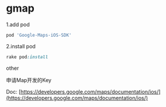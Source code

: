 gmap
===================

1.add pod

```ruby
pod 'Google-Maps-iOS-SDK'
```

2.install pod

```ruby
rake pod:install
```

other

申请Map开发的Key

Doc: [https://developers.google.com/maps/documentation/ios/](https://developers.google.com/maps/documentation/ios/)